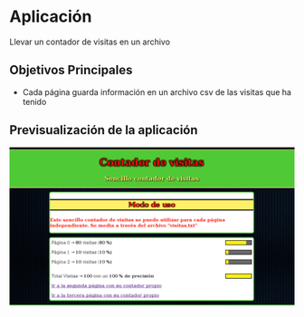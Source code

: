 # Aplicación
Llevar un contador de visitas en un archivo

## Objetivos Principales
- Cada página guarda información en un archivo csv de las visitas que ha tenido

## Previsualización de la aplicación
![GitHub Logo](preview.png)

